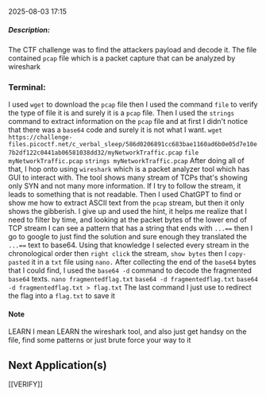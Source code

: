 2025-08-03 17:15

##### Description:
The CTF challenge was to find the attackers payload and decode it. The file contained `pcap` file which is a packet capture that can be analyzed by wireshark

### Terminal:
I used `wget` to download the `pcap` file then I used the command `file` to verify the type of file it is and surely it is a `pcap` file. Then I used the `strings` command to extract information on the `pcap` file and at first I didn't notice that there was a `base64` code and surely it is not what I want.
	`wget https://challenge-files.picoctf.net/c_verbal_sleep/586d0206891cc683bae1160ad6b0e05d7e10e7b2df122c0441ab06581038dd32/myNetworkTraffic.pcap`
	`file myNetworkTraffic.pcap`
	`strings myNetworkTraffic.pcap`
After doing all of that, I hop onto using `wireshark` which is a packet analyzer tool which has GUI to interact with. The tool shows many stream of TCPs that's showing only SYN and not many more information. If I try to follow the stream, it leads to something that is not readable. Then I used ChatGPT to find or show me how to extract ASCII text from the `pcap` stream, but then it only shows the gibberish. I give up and used the hint, it helps me realize that I need to filter by time, and looking at the packet bytes of the lower end of TCP stream I can see a pattern that has a string that ends with `...==` then I go to google to just find the solution and sure enough they translated the `...==` text to base64. Using that knowledge I selected every stream in the chronological order then `right click` the stream, `show bytes` then I `copy-pasted` it in a `txt` file using `nano.` After collecting the end of the `base64` bytes that I could find, I used the `base64 -d` command to decode the fragmented `base64` texts.
	`nano fragmentedflag.txt`
	`base64 -d fragmentedflag.txt`
	`base64 -d fragmentedflag.txt > flag.txt`
The last command I just use to redirect the flag into a `flag.txt` to save it

#### Note
LEARN I mean LEARN the wireshark tool, and also just get handsy on the file, find some patterns or just brute force your way to it

## Next Application(s)
[[VERIFY]]